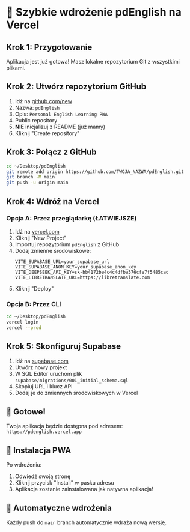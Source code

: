 # 🚀 Szybkie wdrożenie pdEnglish na Vercel

## Krok 1: Przygotowanie

Aplikacja jest już gotowa! Masz lokalne repozytorium Git z wszystkimi plikami.

## Krok 2: Utwórz repozytorium GitHub

1. Idź na [github.com/new](https://github.com/new)
2. Nazwa: `pdEnglish`
3. Opis: `Personal English Learning PWA`
4. Public repository
5. **NIE** inicjalizuj z README (już mamy)
6. Kliknij "Create repository"

## Krok 3: Połącz z GitHub

```bash
cd ~/Desktop/pdEnglish
git remote add origin https://github.com/TWOJA_NAZWA/pdEnglish.git
git branch -M main
git push -u origin main
```

## Krok 4: Wdróż na Vercel

### Opcja A: Przez przeglądarkę (ŁATWIEJSZE)

1. Idź na [vercel.com](https://vercel.com)
2. Kliknij "New Project"
3. Importuj repozytorium `pdEnglish` z GitHub
4. Dodaj zmienne środowiskowe:
   ```
   VITE_SUPABASE_URL=your_supabase_url
   VITE_SUPABASE_ANON_KEY=your_supabase_anon_key
   VITE_DEEPSEEK_API_KEY=sk-bb4172be4c4c4dfba576cfe7f5485cad
   VITE_LIBRETRANSLATE_URL=https://libretranslate.com
   ```
5. Kliknij "Deploy"

### Opcja B: Przez CLI

```bash
cd ~/Desktop/pdEnglish
vercel login
vercel --prod
```

## Krok 5: Skonfiguruj Supabase

1. Idź na [supabase.com](https://supabase.com)
2. Utwórz nowy projekt
3. W SQL Editor uruchom plik `supabase/migrations/001_initial_schema.sql`
4. Skopiuj URL i klucz API
5. Dodaj je do zmiennych środowiskowych w Vercel

## 🎉 Gotowe!

Twoja aplikacja będzie dostępna pod adresem:
`https://pdenglish.vercel.app`

## 📱 Instalacja PWA

Po wdrożeniu:
1. Odwiedź swoją stronę
2. Kliknij przycisk "Install" w pasku adresu
3. Aplikacja zostanie zainstalowana jak natywna aplikacja!

## 🔄 Automatyczne wdrożenia

Każdy push do `main` branch automatycznie wdraża nową wersję.
